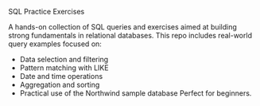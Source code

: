 SQL Practice Exercises

A hands-on collection of SQL queries and exercises aimed at building strong fundamentals in relational databases. This repo includes real-world query examples focused on:
* Data selection and filtering
* Pattern matching with LIKE
* Date and time operations
* Aggregation and sorting
* Practical use of the Northwind sample database
Perfect for beginners.
